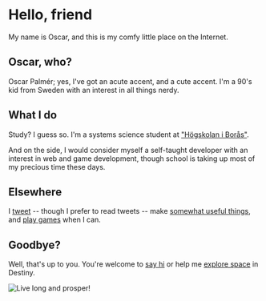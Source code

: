 # Hello, friend

My name is Oscar, and this is my comfy little place on the Internet.

## Oscar, who?

Oscar Palm&eacute;r; yes, I've got an acute accent, and a cute accent. I'm a 90's kid from Sweden with an interest in all things nerdy.

## What I do

Study? I guess so. I'm a systems science student at ["Högskolan i Borås"](//hb.se).

And on the side, I would consider myself a self-taught developer with an interest in web and game development, though school is taking up most of my precious time these days.

## Elsewhere

I [tweet](//twitter.com/ohpalmer) -- though I prefer to read tweets -- make [somewhat useful things](//github.com/oscarpalmer), and [play games](//psnprofiles.com/queo) when I can.

## Goodbye?

Well, that's up to you. You're welcome to [say hi](//twitter.com/ohpalmer) or help me [explore space](//psnprofiles.com/queo) in Destiny.

![Live long and prosper!](//summerset.nyc3.digitaloceanspaces.com/emoji/llap.png)
